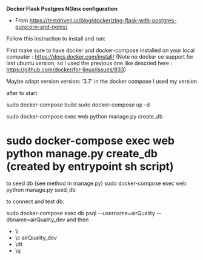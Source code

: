 **Docker Flask Postgres NGinx configuration**

 * From https://testdriven.io/blog/dockerizing-flask-with-postgres-gunicorn-and-nginx/

 Follow this instruction to install and run:

 First make sure to have docker and docker-compose installed on your local computer : https://docs.docker.com/install/
 (Note no docker ce support for last ubuntu version, so I used the previous one like descried here : https://github.com/docker/for-linux/issues/833)

Maybe adapt version
version: '3.7' in the docker compose I used my version

after to start

sudo docker-compose build
sudo docker-compose up -d

sudo docker-compose exec web python manage.py create_db
# sudo docker-compose exec web python manage.py create_db (created by entrypoint sh script)

to seed db (see method in manage.py)
sudo docker-compose exec web python manage.py seed_db

to connect and test db:

sudo docker-compose exec db psql --username=airQuality --dbname=airQuality_dev
and then
 - \l  
 - \c airQuality_dev
 - \dt
 - \q
